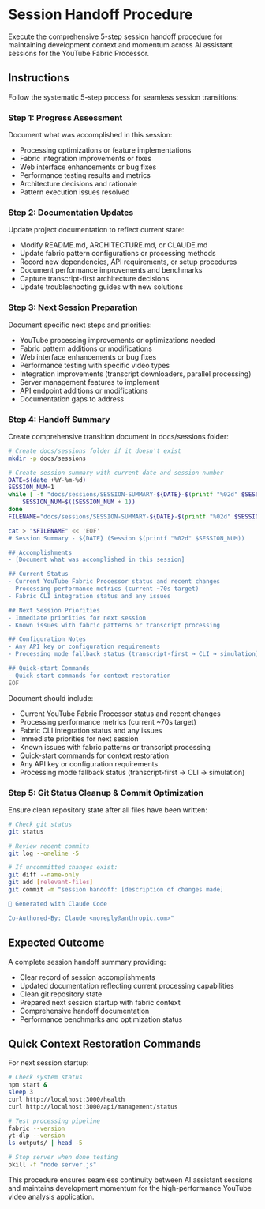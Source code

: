 # Session Handoff Procedure

Execute the comprehensive 5-step session handoff procedure for maintaining development context and momentum across AI assistant sessions for the YouTube Fabric Processor.

## Instructions

Follow the systematic 5-step process for seamless session transitions:

### Step 1: Progress Assessment
Document what was accomplished in this session:
- Processing optimizations or feature implementations
- Fabric integration improvements or fixes
- Web interface enhancements or bug fixes
- Performance testing results and metrics
- Architecture decisions and rationale
- Pattern execution issues resolved

### Step 2: Documentation Updates
Update project documentation to reflect current state:
- Modify README.md, ARCHITECTURE.md, or CLAUDE.md
- Update fabric pattern configurations or processing methods
- Record new dependencies, API requirements, or setup procedures
- Document performance improvements and benchmarks
- Capture transcript-first architecture decisions
- Update troubleshooting guides with new solutions

### Step 3: Next Session Preparation
Document specific next steps and priorities:
- YouTube processing improvements or optimizations needed
- Fabric pattern additions or modifications
- Web interface enhancements or bug fixes
- Performance testing with specific video types
- Integration improvements (transcript downloaders, parallel processing)
- Server management features to implement
- API endpoint additions or modifications
- Documentation gaps to address

### Step 4: Handoff Summary
Create comprehensive transition document in docs/sessions folder:
```bash
# Create docs/sessions folder if it doesn't exist
mkdir -p docs/sessions

# Create session summary with current date and session number
DATE=$(date +%Y-%m-%d)
SESSION_NUM=1
while [ -f "docs/sessions/SESSION-SUMMARY-${DATE}-$(printf "%02d" $SESSION_NUM).md" ]; do
    SESSION_NUM=$((SESSION_NUM + 1))
done
FILENAME="docs/sessions/SESSION-SUMMARY-${DATE}-$(printf "%02d" $SESSION_NUM).md"

cat > "$FILENAME" << 'EOF'
# Session Summary - ${DATE} (Session $(printf "%02d" $SESSION_NUM))

## Accomplishments
- [Document what was accomplished in this session]

## Current Status
- Current YouTube Fabric Processor status and recent changes
- Processing performance metrics (current ~70s target)
- Fabric CLI integration status and any issues

## Next Session Priorities
- Immediate priorities for next session
- Known issues with fabric patterns or transcript processing

## Configuration Notes
- Any API key or configuration requirements
- Processing mode fallback status (transcript-first → CLI → simulation)

## Quick-start Commands
- Quick-start commands for context restoration
EOF
```

Document should include:
- Current YouTube Fabric Processor status and recent changes
- Processing performance metrics (current ~70s target)
- Fabric CLI integration status and any issues
- Immediate priorities for next session
- Known issues with fabric patterns or transcript processing
- Quick-start commands for context restoration
- Any API key or configuration requirements
- Processing mode fallback status (transcript-first → CLI → simulation)

### Step 5: Git Status Cleanup & Commit Optimization
Ensure clean repository state after all files have been written:
```bash
# Check git status
git status

# Review recent commits
git log --oneline -5

# If uncommitted changes exist:
git diff --name-only
git add [relevant-files]
git commit -m "session handoff: [description of changes made]

🤖 Generated with Claude Code

Co-Authored-By: Claude <noreply@anthropic.com>"
```

## Expected Outcome

A complete session handoff summary providing:
- Clear record of session accomplishments
- Updated documentation reflecting current processing capabilities
- Clean git repository state
- Prepared next session startup with fabric context
- Comprehensive handoff documentation
- Performance benchmarks and optimization status

## Quick Context Restoration Commands

For next session startup:
```bash
# Check system status
npm start &
sleep 3
curl http://localhost:3000/health
curl http://localhost:3000/api/management/status

# Test processing pipeline
fabric --version
yt-dlp --version
ls outputs/ | head -5

# Stop server when done testing
pkill -f "node server.js"
```

This procedure ensures seamless continuity between AI assistant sessions and maintains development momentum for the high-performance YouTube video analysis application.